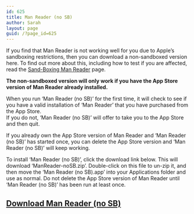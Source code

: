 ```yaml
---
id: 625
title: Man Reader (no SB)
author: Sarah
layout: page
guid: /?page_id=625
---
```

If you find that Man Reader is not working well for you due to Apple&#8217;s sandboxing restrictions, then you can download a non-sandboxed version here. To find out more about this, including how to test if you are affected, read the [Sand-Boxing Man Reader][1] page.

**The non-sandboxed version will only work if you have the App Store version of Man Reader already installed.**

When you run &#8216;Man Reader (no SB)&#8217; for the first time, it will check to see if you have a valid installation of &#8216;Man Reader&#8217; that you have purchased from the App Store.  
If you do not, &#8216;Man Reader (no SB)&#8217; will offer to take you to the App Store and then quit.

If you already own the App Store version of Man Reader and &#8216;Man Reader (no SB)&#8217; has started once, you can delete the App Store version and &#8216;Man Reader (no SB)&#8217; will keep working.

To install &#8216;Man Reader (no SB)&#8217;, click the download link below. This will download &#8216;ManReader-noSB.zip&#8217;. Double-click on this file to un-zip it, and then move the &#8216;Man Reader (no SB).app&#8217; into your Applications folder and use as normal. Do not delete the App Store version of Man Reader until &#8216;Man Reader (no SB)&#8217; has been run at least once.

## [Download Man Reader (no SB)][2]

 [1]: /manreader-sandbox/
 [2]: ManReader-noSB.zip